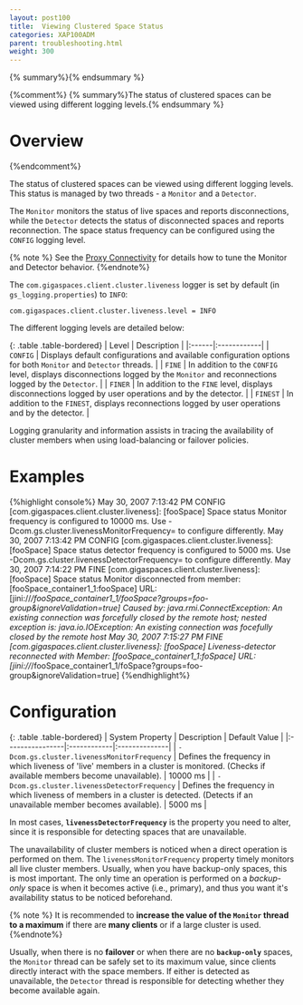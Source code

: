```yaml
---
layout: post100
title:  Viewing Clustered Space Status
categories: XAP100ADM
parent: troubleshooting.html
weight: 300
---
```


{% summary%}{% endsummary %}

{%comment%}
{% summary%}The status of clustered spaces can be viewed using different logging levels.{% endsummary %}

# Overview

{%endcomment%}

The status of clustered spaces can be viewed using different logging levels. This status is managed by two threads - a `Monitor` and a `Detector`.

The `Monitor` monitors the status of live spaces and reports disconnections, while the `Detector` detects the status of disconnected spaces and reports reconnection. The space status frequency can be configured using the `CONFIG` logging level.

{% note %}
See the [Proxy Connectivity]({%currentadmurl%}/tuning-proxy-connectivity.html) for details how to tune the Monitor and Detector behavior.
{%endnote%}

The `com.gigaspaces.client.cluster.liveness` logger is set by default (in `gs_logging.properties`) to `INFO`:

    com.gigaspaces.client.cluster.liveness.level = INFO

The different logging levels are detailed below:

{: .table .table-bordered}
| Level | Description |
|:------|:------------|
| `CONFIG` | Displays default configurations and available configuration options for both `Monitor` and `Detector` threads. |
| `FINE` | In addition to the `CONFIG` level, displays disconnections logged by the `Monitor` and reconnections logged by the `Detector`. |
| `FINER` | In addition to the `FINE` level, displays disconnections logged by user operations and by the detector. |
| `FINEST` | In addition to the `FINEST`, displays reconnections logged by user operations and by the detector. |

Logging granularity and information assists in tracing the availability of cluster members when using load-balancing or failover policies.

# Examples

{%highlight console%}
May 30, 2007 7:13:42 PM
CONFIG [com.gigaspaces.client.cluster.liveness]: [fooSpace] Space status Monitor frequency is configured to 10000 ms.
Use -Dcom.gs.cluster.livenessMonitorFrequency=<value in milliseconds> to configure differently.
May 30, 2007 7:13:42 PM
CONFIG [com.gigaspaces.client.cluster.liveness]: [fooSpace] Space status detector frequency is configured to 5000 ms.
Use -Dcom.gs.cluster.livenessDetectorFrequency=<value in milliseconds> to configure differently.
May 30, 2007 7:14:22 PM
FINE [com.gigaspaces.client.cluster.liveness]: [fooSpace] Space status Monitor disconnected from member: [fooSpace_container1_1:fooSpace]
URL: [jini://*/fooSpace_container1_1/fooSpace?groups=foo-group&ignoreValidation=true]
Caused by: java.rmi.ConnectException: An existing connection was forcefully closed by the remote host; nested exception is:
java.io.IOException: An existing connection was focefully closed by the remote host
May 30, 2007 7:15:27 PM
FINE [com.gigaspaces.client.cluster.liveness]: [fooSpace] Liveness-detector reconnected with Member: [fooSpace_container1_1:foSpace]
URL: [jini://*/fooSpace_container1_1/foSpace?groups=foo-group&ignoreValidation=true]
{%endhighlight%}

# Configuration

{: .table .table-bordered}
| System Property | Description | Default Value |
|:----------------|:------------|:--------------|
| `-Dcom.gs.cluster.livenessMonitorFrequency` | Defines the frequency in which liveness of 'live' members in a cluster is monitored. (Checks if available members become unavailable). | 10000 ms |
| `-Dcom.gs.cluster.livenessDetectorFrequency` | Defines the frequency in which liveness of members in a cluster is detected. (Detects if an unavailable member becomes available). | 5000 ms |

In most cases, **`livenessDetectorFrequency`** is the property you need to alter, since it is responsible for detecting spaces that are unavailable.

The unavailability of cluster members is noticed when a direct operation is performed on them. The `livenessMonitorFrequency` property timely monitors all live cluster members. Usually, when you have backup-only spaces, this is most important. The only time an operation is performed on a _backup-only_ space is when it becomes active (i.e., primary), and thus you want it's availability status to be noticed beforehand.

{% note %}
It is recommended to **increase the value of the `Monitor` thread to a maximum** if there are **many clients** or if a large cluster is used.
{%endnote%}

Usually, when there is no **failover** or when there are no **`backup-only`** spaces, the `Monitor` thread can be safely set to its maximum value, since clients directly interact with the space members. If either is detected as unavailable, the `Detector` thread is responsible for detecting whether they become available again.

